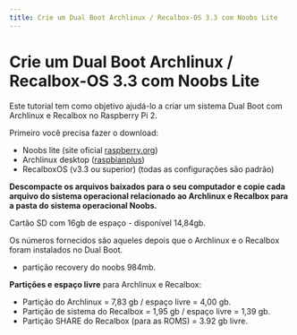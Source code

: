 ```yaml
---
title: Crie um Dual Boot Archlinux / Recalbox-OS 3.3 com Noobs Lite
---
```


# Crie um Dual Boot Archlinux / Recalbox-OS 3.3 com Noobs Lite

Este tutorial tem como objetivo ajudá-lo a criar um sistema Dual Boot com Archlinux e Recalbox no Raspberry Pi 2.

Primeiro você precisa fazer o download:

* Noobs lite \(site oficial [raspberry.org](https://www.raspberrypi.org/downloads/noobs/)\)
* Archlinux desktop \([raspbianplus](https://www.archlinux.org/download/)\)
* RecalboxOS \(v3.3 ou superior\) \(todas as configurações são padrão\)

**Descompacte os arquivos baixados para o seu computador e copie cada arquivo do sistema operacional relacionado ao Archlinux e Recalbox para a pasta do sistema operacional Noobs.**

Cartão SD com 16gb de espaço - disponível 14,84gb.

​Os números fornecidos são aqueles depois que o Archlinux e o Recalbox foram instalados no Dual Boot.

* partição recovery do noobs 984mb.

**Partições e espaço livre** para Archlinux e Recalbox:

* Partição do Archlinux = 7,83 gb / espaço livre = 4,00 gb.
* Partição de sistema do Recalbox = 1,95 gb / espaço livre = 1,39 gb.
* Partição SHARE do Recalbox \(para as ROMS\) = 3.92 gb livre.

